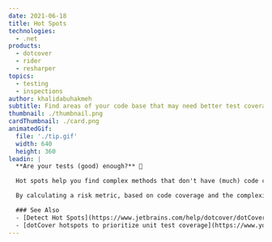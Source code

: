 ```yaml
---
date: 2021-06-18
title: Hot Spots
technologies:
  - .net
products:
  - dotcover
  - rider
  - resharper
topics:
  - testing
  - inspections
author: khalidabuhakmeh
subtitle: Find areas of your code base that may need better test coverage.
thumbnail: ./thumbnail.png
cardThumbnail: ./card.png
animatedGif:
  file: './tip.gif'
  width: 640
  height: 360
leadin: |
  **Are your tests (good) enough?** 🤔

  Hot spots help you find complex methods that don't have (much) code coverage.

  By calculating a risk metric, based on code coverage and the complexity of your code, dotCover's hot spots help you pinpoint areas that need more or better test coverage.

  ### See Also
  - [Detect Hot Spots](https://www.jetbrains.com/help/dotcover/dotCover__Detecting_Hot_Spots.html)
  - [dotCover hotspots to prioritize unit test coverage](https://www.youtube.com/watch?v=CK_cfwZp3BI)
---
```


